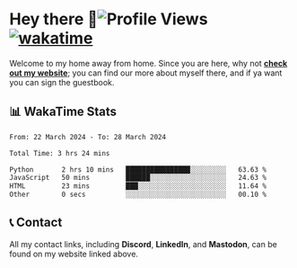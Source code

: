 # Hey there :wave:![Profile Views](https://komarev.com/ghpvc/?username=skifli) [![wakatime](https://wakatime.com/badge/user/b4317b02-0c6d-457b-82a4-a448b8a8d1df.svg)](https://wakatime.com/@b4317b02-0c6d-457b-82a4-a448b8a8d1df)

Welcome to my home away from home. Since you are here, why not [**check out my website**](https://skifli.pages.dev); you can find our more about myself there, and if ya want you can sign the guestbook.

## 📊 WakaTime Stats

<!--START_SECTION:waka-->

```txt
From: 22 March 2024 - To: 28 March 2024

Total Time: 3 hrs 24 mins

Python       2 hrs 10 mins   ████████████████░░░░░░░░░   63.63 %
JavaScript   50 mins         ██████░░░░░░░░░░░░░░░░░░░   24.63 %
HTML         23 mins         ███░░░░░░░░░░░░░░░░░░░░░░   11.64 %
Other        0 secs          ░░░░░░░░░░░░░░░░░░░░░░░░░   00.10 %
```

<!--END_SECTION:waka-->

## 📞 Contact

All my contact links, including **Discord**, **LinkedIn**, and **Mastodon**, can be found on my website linked above.
